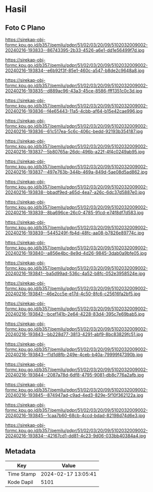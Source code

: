 # Hasil

## Foto C Plano

https://sirekap-obj-formc.kpu.go.id/b357/pemilu/pdpr/51/02/03/20/09/5102032009002-20240216-193833--86743395-2b33-4526-a6e1-dd1e56499f7d.jpg

https://sirekap-obj-formc.kpu.go.id/b357/pemilu/pdpr/51/02/03/20/09/5102032009002-20240216-193834--e6b92f3f-85e1-460c-a547-b8de2c9648a8.jpg

https://sirekap-obj-formc.kpu.go.id/b357/pemilu/pdpr/51/02/03/20/09/5102032009002-20240216-193835--d889ac96-43a3-45ce-8586-fff1351c0c3d.jpg

https://sirekap-obj-formc.kpu.go.id/b357/pemilu/pdpr/51/02/03/20/09/5102032009002-20240216-193836--f4e65443-11a5-4cbb-af64-b15e42cae996.jpg

https://sirekap-obj-formc.kpu.go.id/b357/pemilu/pdpr/51/02/03/20/09/5102032009002-20240216-193836--61c517ea-5c6c-406c-bedd-92193b354187.jpg

https://sirekap-obj-formc.kpu.go.id/b357/pemilu/pdpr/51/02/03/20/09/5102032009002-20240216-193837--5b80765a-26dc-496b-a22f-4f4c0249ab95.jpg

https://sirekap-obj-formc.kpu.go.id/b357/pemilu/pdpr/51/02/03/20/09/5102032009002-20240216-193837--497e763b-344b-469a-849d-5ae08d5ad862.jpg

https://sirekap-obj-formc.kpu.go.id/b357/pemilu/pdpr/51/02/03/20/09/5102032009002-20240216-193838--bbadf9ed-a65d-4ea7-a26c-6dc37d5887e0.jpg

https://sirekap-obj-formc.kpu.go.id/b357/pemilu/pdpr/51/02/03/20/09/5102032009002-20240216-193839--8ba696ce-26c0-4785-91cd-e74f8df7d583.jpg

https://sirekap-obj-formc.kpu.go.id/b357/pemilu/pdpr/51/02/03/20/09/5102032009002-20240216-193839--5445249f-fb4d-48fc-aa08-b7826e89774c.jpg

https://sirekap-obj-formc.kpu.go.id/b357/pemilu/pdpr/51/02/03/20/09/5102032009002-20240216-193840--a856e4bc-8e9d-4d26-9845-3dab0a9bfe05.jpg

https://sirekap-obj-formc.kpu.go.id/b357/pemilu/pdpr/51/02/03/20/09/5102032009002-20240216-193841--ba5d99ad-536c-4a52-b8fc-052e3958524e.jpg

https://sirekap-obj-formc.kpu.go.id/b357/pemilu/pdpr/51/02/03/20/09/5102032009002-20240216-193841--46e2cc5e-e17d-4c50-8fc6-c25616fa2bf5.jpg

https://sirekap-obj-formc.kpu.go.id/b357/pemilu/pdpr/51/02/03/20/09/5102032009002-20240216-193842--bcef141b-2e64-4228-83d4-395c7e69bab5.jpg

https://sirekap-obj-formc.kpu.go.id/b357/pemilu/pdpr/51/02/03/20/09/5102032009002-20240216-193843--bb228d77-3813-4291-abf9-8bc83829fc51.jpg

https://sirekap-obj-formc.kpu.go.id/b357/pemilu/pdpr/51/02/03/20/09/5102032009002-20240216-193843--f1d1d8fb-249e-4ceb-b40a-79999f47390b.jpg

https://sirekap-obj-formc.kpu.go.id/b357/pemilu/pdpr/51/02/03/20/09/5102032009002-20240216-193844--2087a78d-6df8-4795-9081-db8c776a2afb.jpg

https://sirekap-obj-formc.kpu.go.id/b357/pemilu/pdpr/51/02/03/20/09/5102032009002-20240216-193845--874947ad-c9ad-4ed3-829e-5f10f362122a.jpg

https://sirekap-obj-formc.kpu.go.id/b357/pemilu/pdpr/51/02/03/20/09/5102032009002-20240216-193845--1caa7b60-68cb-4ccd-bdad-82198d74d6e3.jpg

https://sirekap-obj-formc.kpu.go.id/b357/pemilu/pdpr/51/02/03/20/09/5102032009002-20240216-193834--42167cd1-dd81-4c23-9d06-033bb40384a4.jpg


## Metadata

| Key        | Value               |
| ---------- | ------------------- |
| Time Stamp | 2024-02-17 13:05:41 |
| Kode Dapil | 5101                |



